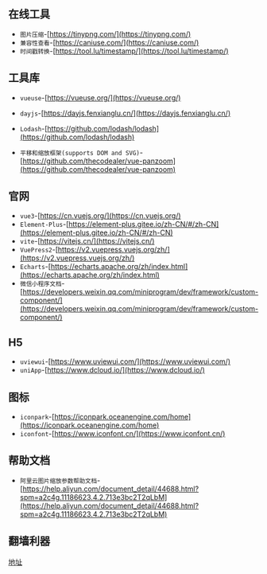 ## 在线工具
* `图片压缩`-[https://tinypng.com/](https://tinypng.com/)
* `兼容性查看`-[https://caniuse.com/](https://caniuse.com/)
* `时间戳转换`-[https://tool.lu/timestamp/](https://tool.lu/timestamp/)

## 工具库
* `vueuse`-[https://vueuse.org/](https://vueuse.org/)
* `dayjs`-[https://dayjs.fenxianglu.cn/](https://dayjs.fenxianglu.cn/)
* `Lodash`-[https://github.com/lodash/lodash](https://github.com/lodash/lodash)


* `平移和缩放框架(supports DOM and SVG)`-[https://github.com/thecodealer/vue-panzoom](https://github.com/thecodealer/vue-panzoom)

## 官网
* `vue3`-[https://cn.vuejs.org/](https://cn.vuejs.org/)
* `Element-Plus`-[https://element-plus.gitee.io/zh-CN/#/zh-CN](https://element-plus.gitee.io/zh-CN/#/zh-CN)
* `vite`-[https://vitejs.cn/](https://vitejs.cn/)
* `VuePress2`-[https://v2.vuepress.vuejs.org/zh/](https://v2.vuepress.vuejs.org/zh/)
* `Echarts`-[https://echarts.apache.org/zh/index.html](https://echarts.apache.org/zh/index.html)
* `微信小程序文档`-[https://developers.weixin.qq.com/miniprogram/dev/framework/custom-component/](https://developers.weixin.qq.com/miniprogram/dev/framework/custom-component/)

## H5
* `uviewui`-[https://www.uviewui.com/](https://www.uviewui.com/)
* `uniApp`-[https://www.dcloud.io/](https://www.dcloud.io/)


## 图标
* `iconpark`-[https://iconpark.oceanengine.com/home](https://iconpark.oceanengine.com/home)
* `iconfont`-[https://www.iconfont.cn/](https://www.iconfont.cn/)


## 帮助文档
* `阿里云图片缩放参数帮助文档`-[https://help.aliyun.com/document_detail/44688.html?spm=a2c4g.11186623.4.2.713e3bc2T2qLbM](https://help.aliyun.com/document_detail/44688.html?spm=a2c4g.11186623.4.2.713e3bc2T2qLbM)

## 翻墙利器
[地址](http://run.weaksharedptr.com/register?share_id=95fc72b2-dd05-4c5d-867b-17eb4c682646)
